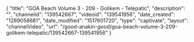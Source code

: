 {
    "title": "GOA Beach Volume 3 - 209 - Golikem - Telepatic",
    "description": "",
    "channelid": "139542667",
    "videoid": "139541956",
    "date_created": "1289058681",
    "date_modified": "1517601720",
    "type": "captivate",
    "layout": "channelVideo",
    "url": "\/good-anakin-good\/goa-beach-volume-3-209-golikem-telepatic\/139542667-139541956"
}